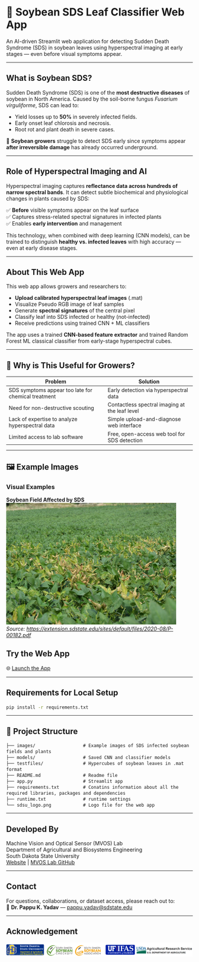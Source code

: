 # 🌱 Soybean SDS Leaf Classifier Web App

An AI-driven Streamlit web application for detecting Sudden Death Syndrome (SDS) in soybean leaves using hyperspectral imaging at early stages — even before visual symptoms appear.

---

##  What is Soybean SDS?

Sudden Death Syndrome (SDS) is one of the **most destructive diseases** of soybean in North America. Caused by the soil-borne fungus *Fusarium virguliforme*, SDS can lead to:

- Yield losses up to **50%** in severely infected fields.
- Early onset leaf chlorosis and necrosis.
- Root rot and plant death in severe cases.

🌾 **Soybean growers** struggle to detect SDS early since symptoms appear **after irreversible damage** has already occurred underground.

---

## Role of Hyperspectral Imaging and AI

Hyperspectral imaging captures **reflectance data across hundreds of narrow spectral bands**. It can detect subtle biochemical and physiological changes in plants caused by SDS:

✅ **Before** visible symptoms appear on the leaf surface  
✅ Captures stress-related spectral signatures in infected plants  
✅ Enables **early intervention** and management

This technology, when combined with deep learning (CNN models), can be trained to distinguish **healthy vs. infected leaves** with high accuracy — even at early disease stages.

---

## About This Web App

This web app allows growers and researchers to:

- **Upload calibrated hyperspectral leaf images** (.mat)
- Visualize Pseudo RGB image of leaf samples
- Generate **spectral signatures** of the central pixel
- Classify leaf into SDS infected or healthy (not-infected)
- Receive predictions using trained CNN + ML classifiers

The app uses a trained **CNN-based feature extractor** and trained Random Forest ML classical classifier from early-stage hyperspectral cubes.

---

## 🌿 Why is This Useful for Growers?

| Problem | Solution |
|--------|----------|
| SDS symptoms appear too late for chemical treatment | Early detection via hyperspectral data |
| Need for non-destructive scouting | Contactless spectral imaging at the leaf level |
| Lack of expertise to analyze hyperspectral data | Simple upload-and-diagnose web interface |
| Limited access to lab software | Free, open-access web tool for SDS detection |

---

## 🖼 Example Images

### Visual Examples

**Soybean Field Affected by SDS**  
![Soybean SDS Field](images/sdsimg2.png)  
*Source: https://extension.sdstate.edu/sites/default/files/2020-08/P-00182.pdf*


## Try the Web App

🌐 [Launch the App](https://sdsumvoslabsoybeansds.streamlit.app)

---

## Requirements for Local Setup

```bash
pip install -r requirements.txt
```

---

## 📁 Project Structure

```
├── images/                  # Example images of SDS infected soybean fields and plants
├── models/                  # Saved CNN and classifier models
├── testfiles/               # Hypercubes of soybean leaves in .mat format
├── README.md                # Readme file
├── app.py                   # Streamlit app
├── requirements.txt         # Conatins information about all the required libraries, packages and dependencies
├── runtime.txt              # runtime settings
└── sdsu_logo.png            # Logo file for the web app
```

---

## Developed By

Machine Vision and Optical Sensor (MVOS) Lab  
Department of Agricultural and Biosystems Engineering  
South Dakota State University  
[Website](https://www.mvoslab.com) | [MVOS Lab GitHub](https://github.com/MVOSlab-sdstate)

---

## Contact

For questions, collaborations, or dataset access, please reach out to:  
📧 **Dr. Pappu K. Yadav** — pappu.yadav@sdstate.edu

---
## Acknowledgement 
![Soybean SDS Field](sdsu_logo.png)  


